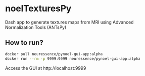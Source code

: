 # noelTexturesPy
Dash app to generate textures maps from MRI using Advanced Normalization Tools (ANTsPy)


## How to run?
```bash
docker pull neuressence/pynoel-gui-app:alpha
docker run --rm -p 9999:9999 neuressence/pynoel-gui-app:alpha
```

Access the GUI at http://localhost:9999
